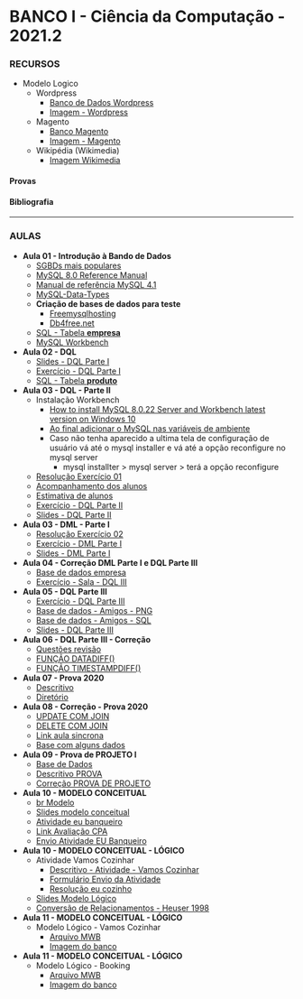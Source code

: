 # BANCO I - Ciência da Computação - 2021.2

### RECURSOS
* Modelo Logico
    * Wordpress
        * [Banco de Dados Wordpress](https://codex.wordpress.org/Database_Description)
        * [Imagem - Wordpress](https://github.com/kennedyaraujo/ifc/blob/main/banco/material-complementar/imagens/banco-de-dados-wordpress.png)
    * Magento
        * [Banco Magento](https://anna.voelkl.at/magento-ce-2-1-3-database-diagram/)
        * [Imagem - Magento](https://github.com/kennedyaraujo/ifc/blob/main/banco/material-complementar/imagens/banco-de-dados-magento-comparacao.png)
    * Wikipédia (Wikimedia)
        * [Imagem Wikimedia](https://github.com/kennedyaraujo/ifc/blob/main/banco/material-complementar/imagens/database-wikimedia.svg)
        
#### Provas


#### Bibliografia

---

### AULAS
* **Aula 01 - Introdução à Bando de Dados**
    * [SGBDs mais populares](https://db-engines.com/en/ranking)
    * [MySQL 8.0 Reference Manual](https://dev.mysql.com/doc/refman/8.0/en/)
    * [Manual de referência MySQL 4.1](https://downloads.mysql.com/docs/refman-4.1-pt.a4.pdf)    
    * [MySQL-Data-Types](https://github.com/kennedyaraujo/ifc/blob/main/banco/material-complementar/imagens/MySQL-Data-Types.jpg)
    * **Criação de bases de dados para teste**
        * [Freemysqlhosting](https://www.freemysqlhosting.net/)
        * [Db4free.net](https://www.db4free.net/)
    * [SQL - Tabela **empresa**](https://github.com/kennedyaraujo/ifc/blob/main/banco/base/empresa.sql)
    * [MySQL Workbench](https://dev.mysql.com/downloads/workbench/)
    <!-- [![Vídeo - Aula 01](https://img.youtube.com/vi/JAkcA0eMRFg/maxresdefault.jpg)](https://youtu.be/JAkcA0eMRFg) -->
* **Aula 02 - DQL**
    * [Slides - DQL Parte I](https://github.com/kennedyaraujo/ifc/blob/main/banco/material-complementar/slides/dql-1.pdf)
    * [Exercício - DQL Parte I](https://github.com/kennedyaraujo/ifc/blob/main/banco/material-complementar/exercicios/dql-1/dql-1.pdf)
    * [SQL - Tabela **produto**](https://github.com/kennedyaraujo/ifc/blob/main/banco/material-complementar/exercicios/dql-1/tabela-produto.sql)
* **Aula 03 - DQL - Parte II**
    * Instalação Workbench
        * [How to install MySQL 8.0.22 Server and Workbench latest version on Windows 10](https://www.youtube.com/watch?v=OM4aZJW_Ojs)
        * [Ao final adicionar o MySQL nas variáveis de ambiente](https://programadorviking.com.br/como-instalar-o-mysql/)
        * Caso não tenha aparecido a ultima tela de configuração de usuário vá até o mysql installer e vá até a opção reconfigure no mysql server
            * mysql installter > mysql server > terá a opção reconfigure
    * [Resolução Exercício 01](https://hackmd.io/@banco/HJ990WuQK)
    * [Acompanhamento dos alunos](https://docs.google.com/spreadsheets/d/18EQvjKulbECG7cqap3fD5vD6lMjUPNbmosVXGjEAUho/edit?usp=sharing)
    * [Estimativa de alunos](https://docs.google.com/spreadsheets/d/15mPCTW9YVCJZ7mFrfvaxd05_rP0lo10OmWI28RKNDHo/edit?usp=sharing)
    * [Exercício - DQL Parte II](https://github.com/kennedyaraujo/ifc/blob/main/banco/material-complementar/exercicios/dql-2.pdf)
    * [Slides - DQL Parte II](https://github.com/kennedyaraujo/ifc/blob/main/banco/material-complementar/slides/dql-2.pdf)
* **Aula 03 - DML - Parte I**
    * [Resolução Exercício 02](https://hackmd.io/@banco/HJ990WuQK)
    * [Exercício - DML Parte I](https://github.com/kennedyaraujo/ifc/blob/main/banco/material-complementar/exercicios/dml-1.pdf)
    * [Slides - DML Parte I](https://github.com/kennedyaraujo/ifc/blob/main/banco/material-complementar/slides/dml-1.pdf)
* **Aula 04 - Correção DML Parte I e DQL Parte III**
    * [Base de dados empresa](https://github.com/kennedyaraujo/ifc/blob/main/banco/base/sql-empresa-dqliii.sql)
    * [Exercício - Sala - DQL III](https://github.com/kennedyaraujo/ifc/blob/main/banco/codigos/dql-3-sala.sql)
* **Aula 05 - DQL Parte III**
    * [Exercício - DQL Parte III](https://github.com/kennedyaraujo/ifc/blob/main/banco/material-complementar/exercicios/dql-3/dql-3.pdf)
    * [Base de dados - Amigos - PNG](https://github.com/kennedyaraujo/ifc/blob/main/banco/material-complementar/exercicios/dql-3/banco-amigos.png)
    * [Base de dados - Amigos - SQL](https://github.com/kennedyaraujo/ifc/blob/main/banco/material-complementar/exercicios/dql-3/banco-amigos.sql)
    * [Slides - DQL Parte III](https://github.com/kennedyaraujo/ifc/blob/main/banco/material-complementar/slides/dql-3.pdf)
* **Aula 06 - DQL Parte III - Correção**
    * [Questões revisão](https://docs.google.com/spreadsheets/d/1inxtY6PqwHmX7utL9bONTrNDQsPrIu4KEpfTnG76XVc/edit?usp=sharing)
    * [FUNÇÃO DATADIFF()](https://www.w3schools.com/sql/func_mysql_datediff.asp)
    * [FUNÇÃO TIMESTAMPDIFF()](https://www.w3resource.com/mysql/date-and-time-functions/mysql-timestampdiff-function.php)
* **Aula 07 - Prova 2020**
    * [Descritivo](https://github.com/kennedyaraujo/ifc/blob/main/banco/material-complementar/provas/prova-projeto-sql/prova-banco-i.pdf) 
    * [Diretório](https://github.com/kennedyaraujo/ifc/blob/main/banco/material-complementar/provas/) 
* **Aula 08 - Correção - Prova 2020**
    * [UPDATE COM JOIN](https://www.mysqltutorial.org/mysql-update-join/) 
    * [DELETE COM JOIN](https://www.mysqltutorial.org/mysql-delete-join/)
    * [Link aula sincrona](https://meet.google.com/cfx-mrkj-wex)     
    * [Base com alguns dados](https://github.com/kennedyaraujo/ifc/blob/main/banco/base/base-evernote.sql)  
* **Aula 09 - Prova de PROJETO I**
    * [Base de Dados](https://github.com/kennedyaraujo/ifc/tree/main/banco/material-complementar/provas/prova-projeto-i/sql) 
    * [Descritivo PROVA](https://github.com/kennedyaraujo/ifc/blob/main/banco/material-complementar/provas/prova-projeto-i/questoes-sql.pdf)
    * [Correção PROVA DE PROJETO](https://hackmd.io/@banco/SJarjmtDY/edit)
* **Aula 10 - MODELO CONCEITUAL**
    * [br Modelo](http://www.sis4.com/brModelo/download.html)
    * [Slides modelo conceitual](https://github.com/kennedyaraujo/ifc/blob/main/banco/material-complementar/slides/modelo-conceitual.pdf)
    * [Atividade eu banqueiro](https://github.com/kennedyaraujo/ifc/blob/main/banco/material-complementar/exercicios/modelo-conceitual/ATIVIDADE-EUBANQUEIRO.pdf)
    * [Link Avaliação CPA](https://forms.gle/HKaaeSQLMjreFMJdA)
    * [Envio Atividade EU Banqueiro](https://forms.gle/qGPjtm7bZjiv7JS3A)
* **Aula 10 - MODELO CONCEITUAL - LÓGICO**
    * Atividade Vamos Cozinhar
        * [Descritivo - Atividade - Vamos Cozinhar](https://github.com/kennedyaraujo/ifc/blob/main/banco/material-complementar/exercicios/modelo-conceitual/atv-vamos-cozinhar.pdf)
        * [Formulário Envio da Atividade](https://docs.google.com/forms/d/e/1FAIpQLScjjIMz_gX58UxgID9UXrvEntXdTK1BmcpfIngdlOCx6caRWA/viewform?usp=sf_link)
        * [Resolução eu cozinho](https://github.com/kennedyaraujo/ifc/blob/main/banco/material-complementar/exercicios/modelo-conceitual/resolucao-vamos-cozinhar)
    * [Slides Modelo Lógico](https://github.com/kennedyaraujo/ifc/blob/main/banco/material-complementar/slides/modelo-logico.pdf)
    * [Conversão de Relacionamentos - Heuser 1998](https://github.com/kennedyaraujo/ifc/blob/main/banco/material-complementar/imagens/relacionamentos-heuser-1998.jpg)
* **Aula 11 - MODELO CONCEITUAL - LÓGICO**
    * Modelo Lógico - Vamos Cozinhar
        * [Arquivo MWB](https://github.com/kennedyaraujo/ifc/blob/main/banco/material-complementar/exercicios/modelo-logico/vamos-cozinhar/ml-vamos-cozinhar.mwb)
        * [Imagem do banco](https://github.com/kennedyaraujo/ifc/blob/main/banco/material-complementar/exercicios/modelo-logico/vamos-cozinhar/ml-vamos-cozinhar.png)
* **Aula 11 - MODELO CONCEITUAL - LÓGICO**
    * Modelo Lógico - Booking
        * [Arquivo MWB](https://github.com/kennedyaraujo/ifc/blob/main/banco/material-complementar/provas/prova-de-projeto-modelo-logico/correcao-prova-booking/banco-booking.mwb)
        * [Imagem do banco](https://github.com/kennedyaraujo/ifc/blob/main/banco/material-complementar/provas/prova-de-projeto-modelo-logico/correcao-prova-booking/banco-booking.png)
    